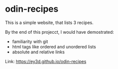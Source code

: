 # odin-recipes
This is a simple website, that lists 3 recipes.

By the end of this projecct, I would have demostrated:
- familiarity with git
- html tags like ordered and unordered lists
- absolute and relative links

Link: https://ey3d.github.io/odin-recipes
